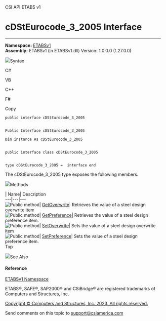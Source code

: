 ﻿

CSI API ETABS v1

# cDStEurocode_3_2005 Interface  
  
---  
  
**Namespace:** [ETABSv1](2780f1b8-2033-5289-2298-1cdb2a7508d9.htm)  
**Assembly:** ETABSv1 (in ETABSv1.dll) Version: 1.0.0.0 (1.27.0.0)

![](../icons/SectionExpanded.png)Syntax

C#

VB

C++

F#

Copy

    
    
    public interface cDStEurocode_3_2005
    
    
    Public Interface cDStEurocode_3_2005
    
    Dim instance As cDStEurocode_3_2005
    
    
    public interface class cDStEurocode_3_2005
    
    
    type cDStEurocode_3_2005 =  interface end

The cDStEurocode_3_2005 type exposes the following members.

![](../icons/SectionExpanded.png)Methods

| Name| Description  
---|---|---  
![Public method](../icons/pubmethod.gif)|
[GetOverwrite](33552605-e9ef-f254-0ccf-94e5fd5f81d7.htm)|  Retrieves the value
of a steel design overwrite item  
![Public method](../icons/pubmethod.gif)|
[GetPreference](886de2e3-a592-bbbf-02e9-f4a1692c884d.htm)|  Retrieves the
value of a steel design preference item.  
![Public method](../icons/pubmethod.gif)|
[SetOverwrite](8b7514db-4c09-cbb6-b79c-498915b1861d.htm)|  Sets the value of a
steel design overwrite item  
![Public method](../icons/pubmethod.gif)|
[SetPreference](2a89d57c-6479-db0d-ab2f-75248a2c722a.htm)|  Sets the value of
a steel design preference item.  
Top

![](../icons/SectionExpanded.png)See Also

#### Reference

[ETABSv1 Namespace](2780f1b8-2033-5289-2298-1cdb2a7508d9.htm)

ETABS®, SAFE®, SAP2000® and CSiBridge® are registered trademarks of Computers
and Structures, Inc.  

[Copyright © Computers and Structures, Inc. 2023. All rights
reserved.](http://www.csiamerica.com)

Send comments on this topic to
[support@csiamerica.com](mailto:support%40csiamerica.com?Subject=CSI%20API%20ETABS%20v1)

